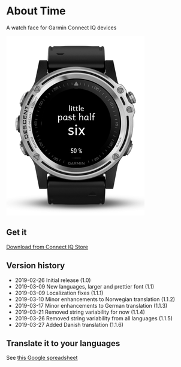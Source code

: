 # About Time
A watch face for Garmin Connect IQ devices

![little past half six](store/AboutTime.png?raw=true "Preview")

## Get it
[Download from Connect IQ Store](https://apps.garmin.com/en-US/apps/0379befa-5c10-4af3-918e-ce1bed1203d4)

## Version history
- 2019-02-26  Initial release (1.0)
- 2019-03-09  New languages, larger and prettier font (1.1)
- 2019-03-09  Localization fixes (1.1.1)
- 2019-03-10  Minor enhancements to Norwegian translation (1.1.2)
- 2019-03-17  Minor enhancements to German translation (1.1.3)
- 2019-03-21  Removed string variability for now (1.1.4)
- 2019-03-26  Removed string variability from all languages (1.1.5)
- 2019-03-27  Added Danish translation (1.1.6)

## Translate it to your languages
See [this Google spreadsheet](https://docs.google.com/spreadsheets/d/1do69JMCDC96IovqAPbLKRZgPCvNDG_ZZbd3pL6XsQOQ/edit?usp=sharing)

